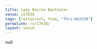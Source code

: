 ```yaml
---
title: Lady Nairne Beefeater
venue: v17638
tags: [restaurant, food, "fhrs:663338"]
permalink: /v/17638/
layout: venue
---
```

null